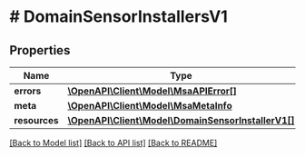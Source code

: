 # # DomainSensorInstallersV1

## Properties

Name | Type | Description | Notes
------------ | ------------- | ------------- | -------------
**errors** | [**\OpenAPI\Client\Model\MsaAPIError[]**](MsaAPIError.md) |  |
**meta** | [**\OpenAPI\Client\Model\MsaMetaInfo**](MsaMetaInfo.md) |  |
**resources** | [**\OpenAPI\Client\Model\DomainSensorInstallerV1[]**](DomainSensorInstallerV1.md) |  |

[[Back to Model list]](../../README.md#models) [[Back to API list]](../../README.md#endpoints) [[Back to README]](../../README.md)
